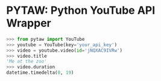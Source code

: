 # PYTAW: Python YouTube API Wrapper

```python
>>> from pytaw import YouTube
>>> youtube = YouTube(key='your_api_key')
>>> video = youtube.video(id='jNQXAC9IVRw')
>>> video.title
'Me at the zoo'
>>> video.duration
datetime.timedelta(0, 19)
```